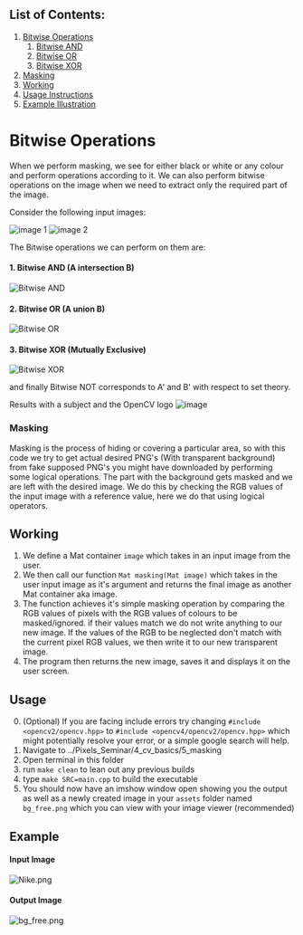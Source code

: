 ## List of Contents:
1. [Bitwise Operations](#Bitwise-Operations)
    1. [Bitwise AND](#1.-Bitwise-AND-(A-intersection-B))
    2. [Bitwise OR](#2.-Bitwise-OR-(A-union-B))
    3. [Bitwise XOR](#3.-Bitwise-XOR-(Mutually-Exclusive))
2. [Masking](#Masking)
3. [Working](#Working)
4. [Usage Instructions](#Usage)
5. [Example Illustration](#Example)


# Bitwise Operations
When we perform masking, we see for either black or white or any colour and perform operations according to it. We can also perform bitwise operations on the image when we need to extract only the required part of the image.

Consider the following input images:  


![image 1](https://user-images.githubusercontent.com/99654265/227601983-c6f6d6f5-eb45-4ab7-8cb4-90f5f0473a7b.png)
![image 2](https://user-images.githubusercontent.com/99654265/227602241-5a8c4194-9b94-4232-8f62-102255c7edc6.png)

The Bitwise operations we can perform on them are:
#### 1. Bitwise AND (A intersection B)  
![Bitwise AND](https://user-images.githubusercontent.com/99654265/227602694-a658aa5a-5f25-4054-8179-70bb0b09aeb6.png)

#### 2. Bitwise OR (A union B)  
![Bitwise OR](https://user-images.githubusercontent.com/99654265/227602846-882d276a-54db-4297-a3a4-b1fcb37734de.png)

#### 3. Bitwise XOR (Mutually Exclusive)  
![Bitwise XOR](https://user-images.githubusercontent.com/99654265/227610937-ed4dcb0c-3b9a-464c-8315-48e91a9777ea.png)

and finally Bitwise NOT corresponds to A' and B' with respect to set theory.

Results with a subject and the OpenCV logo
![image](https://user-images.githubusercontent.com/99654265/227612770-bf40900d-2a7c-4bda-a7ef-2a730ba3a706.png)



### Masking
Masking is the process of hiding or covering a particular area, so with this code we try to get actual desired PNG's (With transparent background) from fake supposed PNG's you might have downloaded by performing some logical operations. The part with the background gets masked and we are left with the desired image.
We do this by checking the RGB values of the input image with a reference value, here we do that using logical operators.

## Working
1. We define a Mat container ```image``` which takes in an input image from the user.
2. We then call our function ```Mat masking(Mat image)``` which takes in the user input image as it's argument and returns the final image as another Mat container aka image.
3. The function achieves it's simple masking operation by comparing the RGB values of pixels with the RGB values of colours to be masked/ignored.
if their values match we do not write anything to our new image.
If the values of the RGB to be neglected don't match with the current pixel RGB values, we then write it to our new transparent image.
4. The program then returns the new image, saves it and displays it on the user screen.

## Usage
0. (Optional) If you are facing include errors try changing ```#include <opencv2/opencv.hpp>``` to ```#include <opencv4/opencv2/opencv.hpp>```    which might potentially resolve your error, or a simple google search will help.
1. Navigate to ../Pixels_Seminar/4_cv_basics/5_masking
2. Open terminal in this folder
3. run   ```make clean``` to lean out any previous builds
4. type ```make SRC=main.cpp``` to build the executable
5. You should now have an imshow window open showing you the output as well as a newly created image in your ```assets``` folder named ```bg_free.png``` which you can view with your image viewer (recommended) 


## Example
#### Input Image
![Nike.png](https://i.imgur.com/aX8x8QT.png "nike.png")

#### Output Image
![bg_free.png](https://i.imgur.com/xJvIrrn.png "bg_free.png")